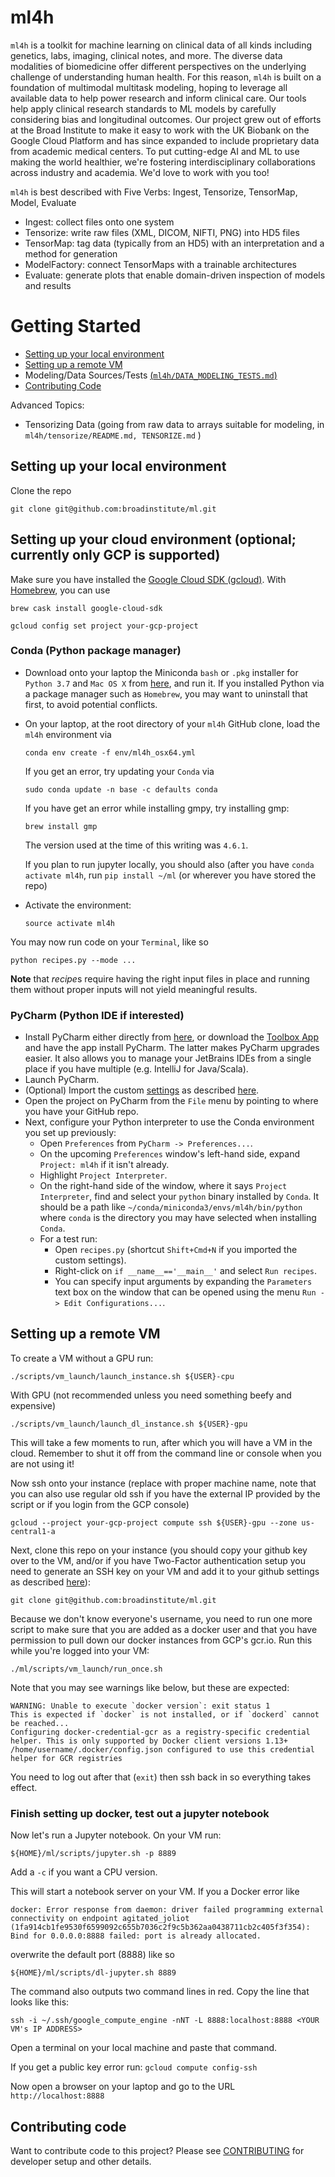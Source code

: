 # ml4h
`ml4h` is a toolkit for machine learning on clinical data of all kinds including genetics, labs, imaging, clinical notes, and more. The diverse data modalities of biomedicine offer different perspectives on the underlying challenge of understanding human health. For this reason, `ml4h` is built on a foundation of multimodal multitask modeling, hoping to leverage all available data to help power research and inform clinical care. Our tools help apply clinical research standards to ML models by carefully considering bias and longitudinal outcomes. Our project grew out of efforts at the Broad Institute to make it easy to work with the UK Biobank on the Google Cloud Platform and has since expanded to include proprietary data from academic medical centers. To put cutting-edge AI and ML to use making the world healthier, we're fostering interdisciplinary collaborations across industry and academia.  We'd love to work with you too!    

`ml4h` is best described with Five Verbs: Ingest, Tensorize, TensorMap, Model, Evaluate
* Ingest: collect files onto one system
* Tensorize: write raw files (XML, DICOM, NIFTI, PNG) into HD5 files
* TensorMap: tag data (typically from an HD5) with an interpretation and a method for generation
* ModelFactory: connect TensorMaps with a trainable architectures
* Evaluate: generate plots that enable domain-driven inspection of models and results 

# Getting Started
* [Setting up your local environment](#setting-up-your-local-environment)
* [Setting up a remote VM](#setting-up-a-remote-vm)
* Modeling/Data Sources/Tests [(`ml4h/DATA_MODELING_TESTS.md`)](ml4h/DATA_MODELING_TESTS.md)
* [Contributing Code](#contributing-code)

Advanced Topics:
* Tensorizing Data (going from raw data to arrays suitable for modeling, in `ml4h/tensorize/README.md, TENSORIZE.md` )

## Setting up your local environment

Clone the repo
```
git clone git@github.com:broadinstitute/ml.git
```

## Setting up your cloud environment (optional; currently only GCP is supported) 
Make sure you have installed the [Google Cloud SDK (gcloud)](https://cloud.google.com/sdk/docs/downloads-interactive). With [Homebrew](https://brew.sh/), you can use
```
brew cask install google-cloud-sdk
```

```gcloud config set project your-gcp-project```

### Conda (Python package manager)
* Download onto your laptop the Miniconda `bash` or `.pkg` installer for `Python 3.7` and `Mac OS X`
from [here](https://conda.io/en/latest/miniconda.html), and run it. If you installed Python via a package manager
such as `Homebrew`, you may want to uninstall that first, to avoid potential conflicts.
* On your laptop, at the root directory of your `ml4h` GitHub clone, load the `ml4h` environment via
    ```
    conda env create -f env/ml4h_osx64.yml
    ```
    If you get an error, try updating your `Conda` via
    ```
    sudo conda update -n base -c defaults conda
    ```
    If you have get an error while installing gmpy, try installing gmp:
    ```
    brew install gmp
    ```
    The version used at the time of this writing was `4.6.1`.

    If you plan to run jupyter locally, you should also (after you have `conda activate ml4h`, run `pip install ~/ml` (or wherever you have stored the repo)
* Activate the environment:
    ```
    source activate ml4h
    ```
You may now run code on your `Terminal`, like so
```
python recipes.py --mode ...
```
**Note** that *recipe*s require having the right input files in place and running them without proper inputs will not
yield meaningful results.   

### PyCharm (Python IDE if interested)
* Install PyCharm either directly from [here](https://www.jetbrains.com/pycharm/download/#section=mac), or download
the [Toolbox App](https://www.jetbrains.com/toolbox/app/) and have the app install PyCharm. The latter makes
PyCharm upgrades easier. It also allows you to manage your JetBrains IDEs from a single place if you have multiple
(e.g. IntelliJ for Java/Scala).
* Launch PyCharm.
* (Optional) Import the custom [settings](https://drive.google.com/open?id=1YvNVgVEH-rzsCJtrJ0mCi1nyAxG8Xync) as
described [here](https://www.jetbrains.com/help/pycharm/exporting-and-importing-settings.html).
* Open the project on PyCharm from the `File` menu by pointing to where you have your GitHub repo.
* Next, configure your Python interpreter to use the Conda environment you set up previously:
    * Open `Preferences` from `PyCharm -> Preferences...`.
    * On the upcoming `Preferences` window's left-hand side, expand `Project: ml4h` if it isn't already.
    * Highlight `Project Interpreter`.
    * On the right-hand side of the window, where it says `Project Interpreter`, find and select your `python`
    binary installed by `Conda`. It should be a path like `~/conda/miniconda3/envs/ml4h/bin/python` where `conda`
    is the directory you may have selected when installing `Conda`.
    * For a test run:
        * Open `recipes.py` (shortcut `Shift+Cmd+N` if you imported the custom settings).
        * Right-click on `if __name__=='__main__'` and select `Run recipes`.
        * You can specify input arguments by expanding the `Parameters` text box on the window
         that can be opened using the menu `Run -> Edit Configurations...`.    

## Setting up a remote VM
To create a VM without a GPU run:
```
./scripts/vm_launch/launch_instance.sh ${USER}-cpu
```
With GPU (not recommended unless you need something beefy and expensive)
```
./scripts/vm_launch/launch_dl_instance.sh ${USER}-gpu
```
This will take a few moments to run, after which you will have a VM in the cloud.  Remember to shut it off from the command line or console when you are not using it!  

Now ssh onto your instance (replace with proper machine name, note that you can also use regular old ssh if you have the external IP provided by the script or if you login from the GCP console)
```
gcloud --project your-gcp-project compute ssh ${USER}-gpu --zone us-central1-a
```

Next, clone this repo on your instance (you should copy your github key over to the VM, and/or if you have Two-Factor authentication setup you need to generate an SSH key on your VM and add it to your github settings as described [here](https://help.github.com/articles/generating-a-new-ssh-key-and-adding-it-to-the-ssh-agent/#platform-linux)):
```
git clone git@github.com:broadinstitute/ml.git
```

Because we don't know everyone's username, you need to run one more script to make sure that you are added as a docker user and that you have permission to pull down our docker instances from GCP's gcr.io. Run this while you're logged into your VM:
```
./ml/scripts/vm_launch/run_once.sh
```

Note that you may see warnings like below, but these are expected:
```
WARNING: Unable to execute `docker version`: exit status 1
This is expected if `docker` is not installed, or if `dockerd` cannot be reached...
Configuring docker-credential-gcr as a registry-specific credential helper. This is only supported by Docker client versions 1.13+
/home/username/.docker/config.json configured to use this credential helper for GCR registries
```

You need to log out after that (`exit`) then ssh back in so everything takes effect.


### Finish setting up docker, test out a jupyter notebook
Now let's run a Jupyter notebook.  On your VM run:

```
${HOME}/ml/scripts/jupyter.sh -p 8889
```
Add a ```-c``` if you want a CPU version.

This will start a notebook server on your VM. If you a Docker error like
```
docker: Error response from daemon: driver failed programming external connectivity on endpoint agitated_joliot (1fa914cb1fe9530f6599092c655b7036c2f9c5b362aa0438711cb2c405f3f354): Bind for 0.0.0.0:8888 failed: port is already allocated.
```
overwrite the default port (8888) like so
```
${HOME}/ml/scripts/dl-jupyter.sh 8889
```
The command also outputs two command lines in red.
Copy the line that looks like this:
```
ssh -i ~/.ssh/google_compute_engine -nNT -L 8888:localhost:8888 <YOUR VM's IP ADDRESS>
```
Open a terminal on your local machine and paste that command.  

If you get a public key error run: `gcloud compute config-ssh`

Now open a browser on your laptop and go to the URL `http://localhost:8888`

## Contributing code

Want to contribute code to this project? Please see [CONTRIBUTING](./CONTRIBUTING.md) for developer setup and other details.
